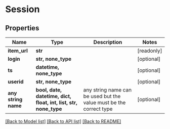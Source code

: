 # Session


## Properties
Name | Type | Description | Notes
------------ | ------------- | ------------- | -------------
**item_url** | **str** |  | [readonly] 
**login** | **str, none_type** |  | [optional] 
**ts** | **datetime, none_type** |  | [optional] 
**userid** | **str, none_type** |  | [optional] 
**any string name** | **bool, date, datetime, dict, float, int, list, str, none_type** | any string name can be used but the value must be the correct type | [optional]

[[Back to Model list]](../README.md#documentation-for-models) [[Back to API list]](../README.md#documentation-for-api-endpoints) [[Back to README]](../README.md)


